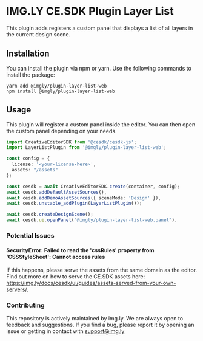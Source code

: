 # IMG.LY CE.SDK Plugin Layer List

This plugin adds registers a custom panel that displays a list of all layers in the current design scene.

## Installation

You can install the plugin via npm or yarn. Use the following commands to install the package:

```
yarn add @imgly/plugin-layer-list-web
npm install @imgly/plugin-layer-list-web
```

## Usage

This plugin will register a custom panel inside the editor.
You can then open the custom panel depending on your needs.

```typescript
import CreativeEditorSDK from '@cesdk/cesdk-js';
import LayerListPlugin from '@imgly/plugin-layer-list-web';

const config = {
  license: '<your-license-here>',
  assets: "/assets"
};

const cesdk = await CreativeEditorSDK.create(container, config);
await cesdk.addDefaultAssetSources(),
await cesdk.addDemoAssetSources({ sceneMode: 'Design' }),
await cesdk.unstable_addPlugin(LayerListPlugin());

await cesdk.createDesignScene();
await cesdk.ui.openPanel("@imgly/plugin-layer-list-web.panel"),
```

### Potential Issues

#### SecurityError: Failed to read the 'cssRules' property from 'CSSStyleSheet': Cannot access rules

If this happens, please serve the assets from the same domain as the editor. Find out more on how to serve the CE.SDK assets here: https://img.ly/docs/cesdk/ui/guides/assets-served-from-your-own-servers/.

### Contributing

This repository is actively maintained by img.ly. We are always open to feedback and suggestions. If you find a bug, please report it by opening an issue or getting in contact with support@img.ly
